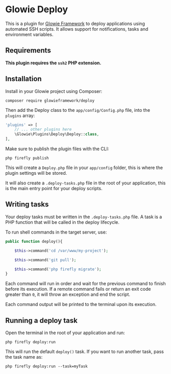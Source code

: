 # Glowie Deploy

This is a plugin for [Glowie Framework](https://github.com/glowieframework/glowie) to deploy applications using automated SSH scripts. It allows support for notifications, tasks and environment variables.

## Requirements

**This plugin requires the `ssh2` PHP extension.**

## Installation

Install in your Glowie project using Composer:

```shell
composer require glowieframework/deploy
```

Then add the Deploy class to the `app/config/Config.php` file, into the `plugins` array:

```php
'plugins' => [
    // ... other plugins here
    \Glowie\Plugins\Deploy\Deploy::class,
],
```

Make sure to publish the plugin files with the CLI:

```shell
php firefly publish
```

This will create a `Deploy.php` file in your `app/config` folder, this is where the plugin settings will be stored.

It will also create a `.deploy-tasks.php` file in the root of your application, this is the main entry point for your deploy scripts.

## Writing tasks

Your deploy tasks must be written in the `.deploy-tasks.php` file. A task is a PHP function that will be called in the deploy lifecycle.

To run shell commands in the target server, use:

```php
public function deploy(){

    $this->command('cd /var/www/my-project');

    $this->command('git pull');

    $this->command('php firefly migrate');
}
```

Each command will run in order and wait for the previous command to finish before its execution. If a remote command fails or return an exit code greater than `0`, it will throw an exception and end the script.

Each command output will be printed to the terminal upon its execution.

## Running a deploy task

Open the terminal in the root of your application and run:

```shell
php firefly deploy:run
```

This will run the default `deploy()` task. If you want to run another task, pass the task name as:

```shell
php firefly deploy:run --task=myTask
```
